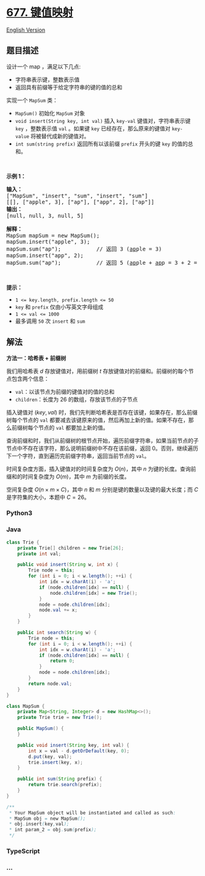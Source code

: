 # [677. 键值映射](https://leetcode.cn/problems/map-sum-pairs)

[English Version](/solution/0600-0699/0677.Map%20Sum%20Pairs/README_EN.md)

## 题目描述

<!-- 这里写题目描述 -->

<p>设计一个 map ，满足以下几点:</p>

<ul>
	<li>字符串表示键，整数表示值</li>
	<li>返回具有前缀等于给定字符串的键的值的总和</li>
</ul>

<p>实现一个 <code>MapSum</code> 类：</p>

<ul>
	<li><code>MapSum()</code> 初始化 <code>MapSum</code> 对象</li>
	<li><code>void insert(String key, int val)</code> 插入 <code>key-val</code> 键值对，字符串表示键 <code>key</code> ，整数表示值 <code>val</code> 。如果键 <code>key</code> 已经存在，那么原来的键值对&nbsp;<code>key-value</code>&nbsp;将被替代成新的键值对。</li>
	<li><code>int sum(string prefix)</code> 返回所有以该前缀 <code>prefix</code> 开头的键 <code>key</code> 的值的总和。</li>
</ul>

<p>&nbsp;</p>

<p><strong>示例 1：</strong></p>

<pre>
<strong>输入：</strong>
["MapSum", "insert", "sum", "insert", "sum"]
[[], ["apple", 3], ["ap"], ["app", 2], ["ap"]]
<strong>输出：</strong>
[null, null, 3, null, 5]

<strong>解释：</strong>
MapSum mapSum = new MapSum();
mapSum.insert("apple", 3);  
mapSum.sum("ap");           // 返回 3 (<u>ap</u>ple = 3)
mapSum.insert("app", 2);    
mapSum.sum("ap");           // 返回 5 (<u>ap</u>ple + <u>ap</u>p = 3 + 2 = 5)
</pre>

<p>&nbsp;</p>

<p><strong>提示：</strong></p>

<ul>
	<li><code>1 &lt;= key.length, prefix.length &lt;= 50</code></li>
	<li><code>key</code> 和 <code>prefix</code> 仅由小写英文字母组成</li>
	<li><code>1 &lt;= val &lt;= 1000</code></li>
	<li>最多调用 <code>50</code> 次 <code>insert</code> 和 <code>sum</code></li>
</ul>

## 解法

<!-- 这里可写通用的实现逻辑 -->

**方法一：哈希表 + 前缀树**

我们用哈希表 $d$ 存放键值对，用前缀树 $t$ 存放键值对的前缀和。前缀树的每个节点包含两个信息：

-   `val`：以该节点为前缀的键值对的值的总和
-   `children`：长度为 $26$ 的数组，存放该节点的子节点

插入键值对 $(key, val)$ 时，我们先判断哈希表是否存在该键，如果存在，那么前缀树每个节点的 `val` 都要减去该键原来的值，然后再加上新的值。如果不存在，那么前缀树每个节点的 `val` 都要加上新的值。

查询前缀和时，我们从前缀树的根节点开始，遍历前缀字符串，如果当前节点的子节点中不存在该字符，那么说明前缀树中不存在该前缀，返回 $0$。否则，继续遍历下一个字符，直到遍历完前缀字符串，返回当前节点的 `val`。

时间复杂度方面，插入键值对的时间复杂度为 $O(n)$，其中 $n$ 为键的长度。查询前缀和的时间复杂度为 $O(m)$，其中 $m$ 为前缀的长度。

空间复杂度 $O(n \times m \times C)$，其中 $n$ 和 $m$ 分别是键的数量以及键的最大长度；而 $C$ 是字符集的大小，本题中 $C = 26$。

<!-- tabs:start -->

### **Python3**

<!-- 这里可写当前语言的特殊实现逻辑 -->



### **Java**

<!-- 这里可写当前语言的特殊实现逻辑 -->

```java
class Trie {
    private Trie[] children = new Trie[26];
    private int val;

    public void insert(String w, int x) {
        Trie node = this;
        for (int i = 0; i < w.length(); ++i) {
            int idx = w.charAt(i) - 'a';
            if (node.children[idx] == null) {
                node.children[idx] = new Trie();
            }
            node = node.children[idx];
            node.val += x;
        }
    }

    public int search(String w) {
        Trie node = this;
        for (int i = 0; i < w.length(); ++i) {
            int idx = w.charAt(i) - 'a';
            if (node.children[idx] == null) {
                return 0;
            }
            node = node.children[idx];
        }
        return node.val;
    }
}

class MapSum {
    private Map<String, Integer> d = new HashMap<>();
    private Trie trie = new Trie();

    public MapSum() {
    }

    public void insert(String key, int val) {
        int x = val - d.getOrDefault(key, 0);
        d.put(key, val);
        trie.insert(key, x);
    }

    public int sum(String prefix) {
        return trie.search(prefix);
    }
}

/**
 * Your MapSum object will be instantiated and called as such:
 * MapSum obj = new MapSum();
 * obj.insert(key,val);
 * int param_2 = obj.sum(prefix);
 */
```









### **TypeScript**



### **...**

```

```


